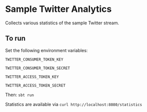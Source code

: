 # Sample Twitter Analytics

Collects various statistics of the sample Twitter stream.

To run
------

Set the following environment variables:

```
TWITTER_CONSUMER_TOKEN_KEY

TWITTER_CONSUMER_TOKEN_SECRET

TWITTER_ACCESS_TOKEN_KEY

TWITTER_ACCESS_TOKEN_SECRET
```

Then:
`sbt run`

Statistics are available via `curl http://localhost:8080/statistics`

